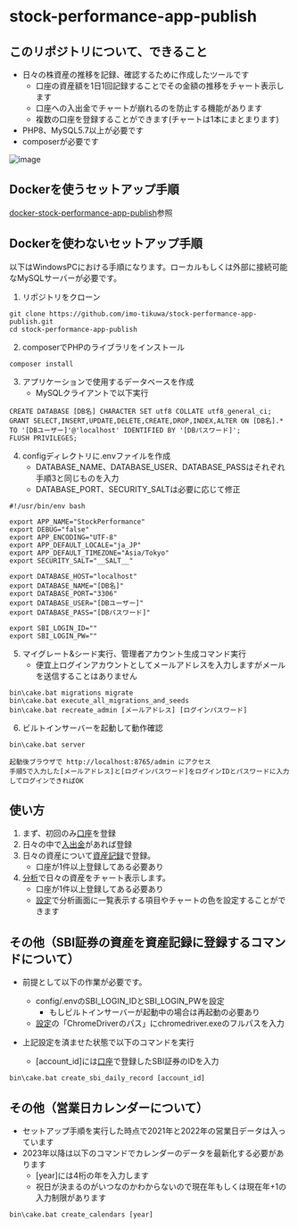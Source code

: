 # stock-performance-app-publish

## このリポジトリについて、できること
 - 日々の株資産の推移を記録、確認するために作成したツールです
   - 口座の資産額を1日1回記録することでその金額の推移をチャート表示します
   - 口座への入出金でチャートが崩れるのを防止する機能があります
   - 複数の口座を登録することができます(チャートは1本にまとまります)
 - PHP8、MySQL5.7以上が必要です
 - composerが必要です

![image](https://user-images.githubusercontent.com/48991931/136362481-2c875d54-9c25-4966-bd78-70686d3459ed.png)

## Dockerを使うセットアップ手順
[docker-stock-performance-app-publish](https://github.com/imo-tikuwa/docker-stock-performance-app-publish)参照

## Dockerを使わないセットアップ手順
以下はWindowsPCにおける手順になります。ローカルもしくは外部に接続可能なMySQLサーバーが必要です。
1. リポジトリをクローン
```
git clone https://github.com/imo-tikuwa/stock-performance-app-publish.git
cd stock-performance-app-publish
```

2. composerでPHPのライブラリをインストール
```
composer install
```

3. アプリケーションで使用するデータベースを作成
   - MySQLクライアントで以下実行
```
CREATE DATABASE [DB名] CHARACTER SET utf8 COLLATE utf8_general_ci;
GRANT SELECT,INSERT,UPDATE,DELETE,CREATE,DROP,INDEX,ALTER ON [DB名].* TO '[DBユーザー]'@'localhost' IDENTIFIED BY '[DBパスワード]';
FLUSH PRIVILEGES;
```

4. configディレクトリに.envファイルを作成
   - DATABASE_NAME、DATABASE_USER、DATABASE_PASSはそれぞれ手順3と同じものを入力  
   - DATABASE_PORT、SECURITY_SALTは必要に応じて修正
```
#!/usr/bin/env bash

export APP_NAME="StockPerformance"
export DEBUG="false"
export APP_ENCODING="UTF-8"
export APP_DEFAULT_LOCALE="ja_JP"
export APP_DEFAULT_TIMEZONE="Asia/Tokyo"
export SECURITY_SALT="__SALT__"

export DATABASE_HOST="localhost"
export DATABASE_NAME="[DB名]"
export DATABASE_PORT="3306"
export DATABASE_USER="[DBユーザー]"
export DATABASE_PASS="[DBパスワード]"

export SBI_LOGIN_ID=""
export SBI_LOGIN_PW=""
```

5. マイグレート&シード実行、管理者アカウント生成コマンド実行
   - 便宜上ログインアカウントとしてメールアドレスを入力しますがメールを送信することはありません
```
bin\cake.bat migrations migrate
bin\cake.bat execute_all_migrations_and_seeds
bin\cake.bat recreate_admin [メールアドレス] [ログインパスワード]
```

6. ビルトインサーバーを起動して動作確認
```
bin\cake.bat server

起動後ブラウザで http://localhost:8765/admin にアクセス
手順5で入力した[メールアドレス]と[ログインパスワード]をログインIDとパスワードに入力してログインできればOK
```

## 使い方
1. まず、初回のみ[口座](http://localhost:8765/admin/accounts)を登録
2. 日々の中で[入出金](http://localhost:8765/admin/deposits)があれば登録
3. 日々の資産について[資産記録](http://localhost:8765/admin/daily-records)で登録。
   - 口座が1件以上登録してある必要あり
4. [分析](http://localhost:8765/admin/display)で日々の資産をチャート表示します。
   - 口座が1件以上登録してある必要あり
   - [設定](http://localhost:8765/admin/configs/edit)で分析画面に一覧表示する項目やチャートの色を設定することができます

## その他（SBI証券の資産を資産記録に登録するコマンドについて）
 - 前提として以下の作業が必要です。
   - config/.envのSBI_LOGIN_IDとSBI_LOGIN_PWを設定
     - もしビルトインサーバーが起動中の場合は再起動の必要あり
   - [設定](http://localhost:8765/admin/configs/edit)の「ChromeDriverのパス」にchromedriver.exeのフルパスを入力

 - 上記設定を済ませた状態で以下のコマンドを実行
   - [account_id]には[口座](http://localhost:8765/admin/accounts)で登録したSBI証券のIDを入力
```
bin\cake.bat create_sbi_daily_record [account_id]
```

## その他（営業日カレンダーについて）
 - セットアップ手順を実行した時点で2021年と2022年の営業日データは入っています
 - 2023年以降は以下のコマンドでカレンダーのデータを最新化する必要があります
   - [year]には4桁の年を入力します
   - 祝日が決まるのがいつなのかわからないので現在年もしくは現在年+1の入力制限があります 
```
bin\cake.bat create_calendars [year]
```
